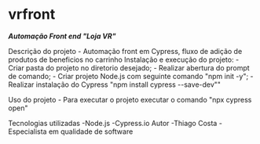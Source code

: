 # vrfront

***Automação Front end "Loja VR"***

Descrição do projeto
    - Automação front em Cypress, fluxo de adição de produtos de beneficios no carrinho
Instalação e execução do projeto:
    - Criar  pasta do projeto no diretorio desejado;
    - Realizar abertura do prompt de comando;
    - Criar projeto Node.js com seguinte comando "npm init -y";
    - Realizar instalação do Cypress "npm install cypress --save-dev""

Uso do projeto
    - Para executar o projeto executar o comando "npx cypress open"

Tecnologias utilizadas
    -Node.js
    -Cypress.io
Autor 
    -Thiago Costa - Especialista em qualidade de software
